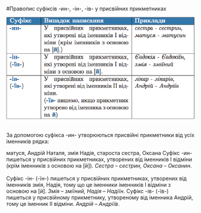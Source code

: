 #Правопис суфiксiв -ин-, -iн-, -iв- у присвiйних прикметниках

<div class="center">
<img src="../pics/6/10.png" width="600px" class="center"/>
</div>
<br>

<quiz> 
    <question>
       <p> За допомогою суфікса <span class="p1">-ин-</span> утворюються присвійні прикметники від усіх іменників рядка:</p>
           <answer>матуся, Андрій</answer>
           <answer>Наталя, змія</answer>
           <answer>Надія, староста</answer>
           <answer correct>сестра, Оксана</answer>
      <explanation>
Суфікс <span class="p1">-ин-</span> пишеться у присвійних прикметниках, утворених від іменників I відміни (крім іменників з основою на <span class="p1">[й]</span>). <i>Сестра – сестрин, Оксана – Оксанин</i>.<br><br>
Суфікс <span class="p1">-ін- (-їн-)</span> пишеться у присвійних прикметниках, утворених від іменників змія, Надія, тому що це іменники іменників I відміни з основою на <span class="p1">[й]</span>. <i>Змія – зміїний, Надія – Надіїн</i>.
Суфікс <span class="p1">-ів- (-їв-)</span> пишеться у присвійному прикметнику, утвореному від іменника Андрій, тому це іменник II відміни. <i>Андрій – Андріїв</i>. 
</explanation>
    </question>
</quiz> 
